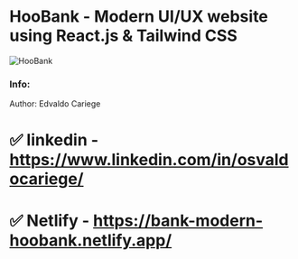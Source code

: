 # HooBank - Modern UI/UX website using React.js & Tailwind CSS

![HooBank](https://i.ibb.co/BK1Hn0x/Screenshot-2022-08-08-at-4-05-48-PM.png)


### Info:
Author: Edvaldo Cariege
# ✅ linkedin - https://www.linkedin.com/in/osvaldocariege/
# ✅ Netlify - https://bank-modern-hoobank.netlify.app/


